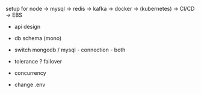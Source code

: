 setup for node -> mysql -> redis -> kafka -> docker -> (kubernetes) -> CI/CD -> EBS  

- api design 
- db schema (mono) 
- switch mongodb / mysql  - connection - both

- tolerance ? failover
- concurrency



- change .env